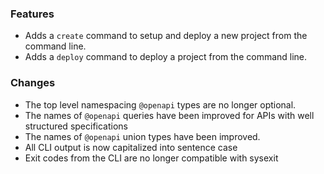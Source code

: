 ### Features

- Adds a `create` command to setup and deploy a new project from the command line.
- Adds a `deploy` command to deploy a project from the command line.

### Changes

- The top level namespacing `@openapi` types are no longer optional.
- The names of `@openapi` queries have been improved for APIs with well
  structured specifications
- The names of `@openapi` union types have been improved.
- All CLI output is now capitalized into sentence case
- Exit codes from the CLI are no longer compatible with sysexit
